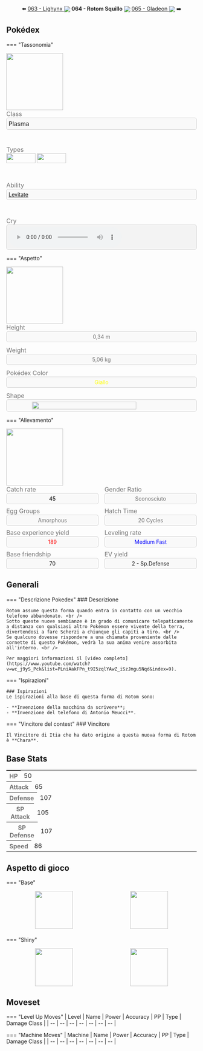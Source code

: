 <div style="text-align: center; margin-bottom: 20px;">
  ⬅️ <a href="https://avventureaditia.github.io/itia-wiki/pokemon/063-lighynx/"> 063 - Lighynx <img src="../../img/icon/lighynx.png" style="vertical-align: middle;"></a>
  <strong>064 - Rotom Squillo</strong> 
  <img src="../../img/icon/rotom-squillo.png" style="vertical-align: middle;">
  <a href="https://avventureaditia.github.io/itia-wiki/pokemon/065-gladeon/"> 065 - Gladeon <img src="../../img/icon/gladeon.png" style="vertical-align: middle;"></a> ➡️
</div>


## Pokédex

=== "Tassonomia"
    <p><div class="pokemon-attribute-container">
      <img src="../../img/pokemon/rotom-squillo.png" width="150" style="object-fit: contain;"/>
      <div style="display: grid; grid-template-rows: 1fr 1fr 1fr 1fr; row-gap: 0.5rem;">
        <div class="pokemon-attribute">
          <p style="color: #737373; margin: 0px; font-weight: normal; font-size:16px; align-self: center;">Class</p>
          <div class="attribute-value" style="border: 1px solid #ccc; padding: 5px; border-radius: 5px; background-color: #f9f9f9;">
            <p style="margin: 0px; font-weight: normal; font-size:16px; align-self: center;">Plasma</p>
          </div>
        </div>
        <div class="pokemon-attribute">
          <p style="color: #737373; margin: 0px; font-weight: normal; font-size: 16px; align-self: center;">Types</p>
          <div class="attribute-value" style="column-gap: 0.5rem;">
            <img src='../../img/types/electric.png' style='width: 77px; height: 26px;'/>
            <img src='../../img/types/psychic.png' style='width: 77px; height: 26px;'/>
          </div>
        </div>
        <div class="pokemon-attribute">
          <p style="color: #737373; margin: 0px; font-weight: normal; font-size:16px; align-self: center;">Ability</p>
          <div class="attribute-value" style="border: 1px solid #ccc; padding: 5px; border-radius: 5px; background-color: #f9f9f9;">
            <a href='' title="This Pokemon is immune to ground-type moves, spikes, toxic spikes, and arena trap.  This ability is disabled during gravity or ingrain, or while holding an iron ball.  This ability is not disabled during roost.">Levitate</a>
          </div>
        </div>
        <div class="pokemon-attribute">
          <p style="color: #737373; margin: 0px; font-weight: normal; font-size:16px; align-self: center;">Cry</p>
          <div class="attribute-value" style="border: 1px solid #ccc; padding: 5px; border-radius: 5px; background-color: #f3f3f3;">
            <audio controls>
              <source src="../../audio/rotom-squillo.mp3" type="audio/mpeg">
            </audio>
          </div>
        </div>
      </div>
    </div></p>

=== "Aspetto"
    <p><div class="pokemon-attribute-container">
      <img src="../../img/pokemon/rotom-squillo.png" width="150" style="object-fit: contain;"/>
      <div style="display: grid; grid-template-rows: 1fr 1fr 1fr 1fr; row-gap: 0.5rem;">
        <div class="pokemon-attribute">
          <p style="color: #737373; margin: 0px; font-weight: normal; font-size: 16px; align-self: center;">Height</p>
          <div class="attribute-value" style="border: 1px solid #ccc; padding: 5px; border-radius: 5px; background-color: #f9f9f9; text-align: center;">
            <p style="margin: 0; font-size: 14px; color: #737373;">0,34 m</p>
          </div>
        </div>
        <div class="pokemon-attribute">
          <p style="color: #737373; margin: 0px; font-weight: normal; font-size: 16px; align-self: center;">Weight</p>
          <div class="attribute-value" style="border: 1px solid #ccc; padding: 5px; border-radius: 5px; background-color: #f9f9f9; text-align: center;">
            <p style="margin: 0; font-size: 14px; color: #737373;">5,06 kg</p>
          </div>
        </div>
        <div class="pokemon-attribute" style="flex: 1;">
          <p style="color: #737373; margin: 0px; font-weight: normal; font-size: 16px; align-self: center;">Pokédex Color</p>
          <div class="attribute-value" style="border: 1px solid #ccc; padding: 5px; border-radius: 5px; background-color: #f9f9f9; text-align: center;">
            <p style="margin: 0; font-size: 14px; color:Yellow;">Giallo</p>
          </div>
        </div>
        <div class="pokemon-attribute">
          <p style="color: #737373; margin: 0px; font-weight: normal; font-size: 16px; align-self: center;">Shape</p>
          <div class="attribute-value" style="border: 1px solid #ccc; padding: 5px; border-radius: 5px; background-color: #f9f9f9; display: flex; justify-content: center; align-items: center;">
            <img src='../../img/shape/head+base.png' style="vertical-align: middle; width: 75%;"/>
          </div>
        </div>
      </div>
    </div></p>

=== "Allevamento"
    <p><div class="pokemon-attribute-container">
      <img src="../../img/pokemon/rotom-squillo.png" width="150" style="object-fit: contain;"/>
      <div style="display: grid; grid-template-rows: 1fr 1fr; row-gap: 0.5rem;">
        <div style="display: flex; gap: 1rem;">
          <div class="pokemon-attribute" style="flex: 1;">
            <p style="color: #737373; margin: 0px; font-weight: normal; font-size: 16px; align-self: center;">Catch rate</p>
            <div class="attribute-value" style="border: 1px solid #ccc; padding: 5px; border-radius: 5px; background-color: #f9f9f9; text-align: center;">
              <p style="margin: 0; font-size: 14px; color:rgb(6, 6, 6);">45</p>
            </div>
          </div>
          <div class="pokemon-attribute" style="flex: 1;">
            <p style="color: #737373; margin: 0px; font-weight: normal; font-size: 16px; align-self: center;">Gender Ratio</p>
            <div class="attribute-value" style="border: 1px solid #ccc; padding: 5px; border-radius: 5px; background-color: #f9f9f9; text-align: center;">
              <p style="margin: 0; font-size: 14px; color: #737373;">Sconosciuto</p>
            </div>
          </div>
        </div>
        <div style="display: flex; gap: 1rem;">
          <div class="pokemon-attribute" style="flex: 1;">
            <p style="color: #737373; margin: 0px; font-weight: normal; font-size: 16px; align-self: center;">Egg Groups</p>
            <div class="attribute-value" style="border: 1px solid #ccc; padding: 5px; border-radius: 5px; background-color: #f9f9f9; text-align: center;">
              <p style="margin: 0; font-size: 14px; color: #737373;">Amorphous</p>
            </div>
          </div>
          <div class="pokemon-attribute" style="flex: 1;">
            <p style="color: #737373; margin: 0px; font-weight: normal; font-size: 16px; align-self: center;">Hatch Time</p>
            <div class="attribute-value" style="border: 1px solid #ccc; padding: 5px; border-radius: 5px; background-color: #f9f9f9; text-align: center;">
              <p style="margin: 0; font-size: 14px; color: #737373;">20 Cycles</p>
            </div>
          </div>
        </div>
        <div style="display: flex; gap: 1rem;">
          <div class="pokemon-attribute" style="flex: 1;">
            <p style="color: #737373; margin: 0px; font-weight: normal; font-size: 16px; align-self: center;">Base experience yield</p>
            <div class="attribute-value" style="border: 1px solid #ccc; padding: 5px; border-radius: 5px; background-color: #f9f9f9; text-align: center;">
              <p style="margin: 0; font-size: 14px; color:Red;">189</p>
            </div>
          </div>
          <div class="pokemon-attribute" style="flex: 1;">
            <p style="color: #737373; margin: 0px; font-weight: normal; font-size: 16px; align-self: center;">Leveling rate</p>
            <div class="attribute-value" style="border: 1px solid #ccc; padding: 5px; border-radius: 5px; background-color: #f9f9f9; text-align: center;">
              <p style="margin: 0; font-size: 14px; color:Blue;">Medium Fast</p>
            </div>
          </div>
        </div>
        <div style="display: flex; gap: 1rem;">
          <div class="pokemon-attribute" style="flex: 1;">
            <p style="color: #737373; margin: 0px; font-weight: normal; font-size: 16px; align-self: center;">Base friendship</p>
            <div class="attribute-value" style="border: 1px solid #ccc; padding: 5px; border-radius: 5px; background-color: #f9f9f9; text-align: center;">
              <p style="margin: 0; font-size: 14px;">70</p>
            </div>
          </div>
          <div class="pokemon-attribute" style="flex: 1;">
            <p style="color: #737373; margin: 0px; font-weight: normal; font-size: 16px; align-self: center;">EV yield</p>
            <div class="attribute-value" style="border: 1px solid #ccc; padding: 5px; border-radius: 5px; background-color: #f9f9f9; text-align: center;">
              <p style="margin: 0; font-size: 14px;">2 - Sp.Defense</p>
            </div>
          </div>
        </div>
      </div>
    </div></p>


## Generali

=== "Descrizione Pokedex"
    ### Descrizione

    Rotom assume questa forma quando entra in contatto con un vecchio telefono abbandonato. <br />
    Sotto queste nuove sembianze è in grado di comunicare telepaticamente a distanza con qualsiasi altro Pokémon essere vivente della terra, divertendosi a fare Scherzi a chiunque gli capiti a tiro. <br />
    Se qualcuno dovesse rispondere a una chiamata proveniente dalle cornette di questo Pokémon, vedrà la sua anima venire assorbita all'interno. <br />

    Per maggiori informazioni il [video completo](https://www.youtube.com/watch?v=wc_j9yS_Pck&list=PLniAakFPn_t9I5zqlYAwZ_iSzJmgu5Nqd&index=9).

=== "Ispirazioni"

    ### Ispirazioni
    Le ispirazioni alla base di questa forma di Rotom sono:
    
    - **Invenzione della macchina da scrivere**;
    - **Invenzione del telefono di Antonio Meucci**.

=== "Vincitore del contest"
    ### Vincitore

    Il Vincitore di Itia che ha dato origine a questa nuova forma di Rotom è **Chara**.


## Base Stats
<table style="width: 100%">
  <tbody style="width: 100%;">
    <tr style="display: flex; align-items: center;">
      <th style="color: #737373;" >HP</th>
      <td style="border-top: none; width: 70px">50</td>
      <td style="width: 100%; min-width: 450px; border-top: none;">
        <div style="width: 19%;" class="ranking-bar rank-2">
        </div>
      </td>
    </tr>
    <tr style="display: flex; align-items: center;">
      <th style="color: #737373;">Attack</th>
      <td style="border-top: none; width: 70px">65</td>
      <td style="width: 100%; min-width: 450px; border-top: none;">
        <div style="width: 25%;" class="ranking-bar rank-3">
        </div>
      </td>
    </tr>
    <tr style="display: flex; align-items: center;">
      <th style="color: #737373;">Defense</th>
      <td style="border-top: none; width: 70px">107</td>
      <td style="width: 100%; min-width: 450px; border-top: none;">
        <div style="width: 41%;" class="ranking-bar rank-5">
        </div>
      </td>
    </tr>
    <tr style="display: flex; align-items: center;">
      <th style="color: #737373;">SP Attack</th>
      <td style="border-top: none; width: 70px">105</td>
      <td style="width: 100%; min-width: 450px; border-top: none;">
        <div style="width: 41%;" class="ranking-bar rank-5">
        </div>
      </td>
    </tr>
    <tr style="display: flex; align-items: center;">
      <th style="color: #737373;">SP Defense</th>
      <td style="border-top: none; width: 70px">107</td>
      <td style="width: 100%; min-width: 450px; border-top: none;">
        <div style="width: 41%;" class="ranking-bar rank-5">
        </div>
      </td>
    </tr>
    <tr style="display: flex; align-items: center;">
      <th style="color: #737373;">Speed</th>
      <td style="border-top: none; width: 70px">86</td>
      <td style="width: 100%; min-width: 450px; border-top: none;">
        <div style="width: 33%;" class="ranking-bar rank-4">
        </div>
      </td>
    </tr>
  </tbody>
</table>


## Aspetto di gioco

=== "Base"
    <div style="display: flex; justify-content: space-around; align-items: center; margin-bottom: 20px;">
      <div style="flex: 1; text-align: center;">
        <img src="../../img/back/ROTOM_6.png" width="100" style="object-fit: contain;"/>
      </div>
      <div style="flex: 1; text-align: center;">
        <img src="../../img/front/ROTOM_6.png" width="100" style="object-fit: contain;"/>
      </div>
    </div>

=== "Shiny"
    <div style="display: flex; justify-content: space-around; align-items: center; margin-bottom: 20px;">
      <div style="flex: 1; text-align: center;">
        <img src="../../img/back_shiny/ROTOM_6.png" width="100" style="object-fit: contain;"/>
      </div>
      <div style="flex: 1; text-align: center;">
        <img src="../../img/front_shiny/ROTOM_6.png" width="100" style="object-fit: contain;"/>
      </div>
    </div>


## Moveset

=== "Level Up Moves"
    | Level | Name | Power | Accuracy | PP | Type | Damage Class |
        | -- | -- | -- | -- | -- | -- | -- |
        
        

=== "Machine Moves"
    | Machine | Name | Power | Accuracy | PP | Type | Damage Class |
        | -- | -- | -- | -- | -- | -- | -- |
        
        
